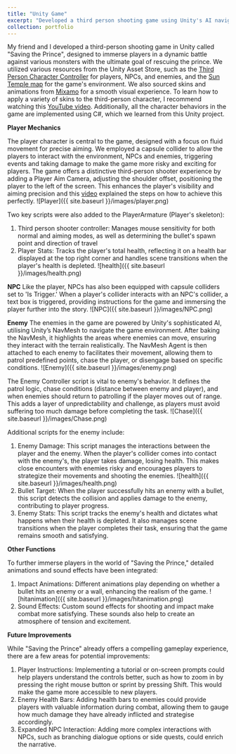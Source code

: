 ```yaml
---
title: "Unity Game"
excerpt: "Developed a third person shooting game using Unity's AI navigation to control NPCs <br/><img src='/aboutme/images/start.png' style='width:300px; height:auto;'>"
collection: portfolio
---
```


My friend and I developed a third-person shooting game in Unity called "Saving the Prince", designed to immerse players in a dynamic battle against various monsters with the ultimate goal of rescuing the prince. We utilized various resources from the Unity Asset Store, such as the [Third Person Character Controller](https://assetstore.unity.com/packages/essentials/starter-assets-thirdperson-updates-in-new-charactercontroller-pa-196526) for players, NPCs, and enemies, and the [Sun Temple map](https://assetstore.unity.com/packages/3d/environments/sun-temple-115417) for the game's environment. We also sourced skins and animations from [Mixamo](https://www.mixamo.com/#/) for a smooth visual experience. To learn how to apply a variety of skins to the third-person character, I recommend watching this [YouTube video](https://www.youtube.com/watch?v=lPBdjwIr4Lk). Additionally, all the character behaviors in the game are implemented using C#, which we learned from this Unity project.

**Player Mechanics**

The player character is central to the game, designed with a focus on fluid movement for precise aiming. We employed a capsule collider to allow the players to interact with the environment, NPCs and enemies, triggering events and taking damage to make the game more risky and exciting for players. The game offers a distinctive third-person shooter experience by adding a Player Aim Camera, adjusting the shoulder offset, positioning the player to the left of the screen. This enhances the player's visibility and aiming precision and this [video](https://www.youtube.com/watch?v=FbM4CkqtOuA&t=1519s) explained the steps on how to achieve this perfectly.
![Player]({{ site.baseurl }}/images/player.png)

Two key scripts were also added to the PlayerArmature (Player's skeleton):
1. Third person shooter controller: Manages mouse sensitivity for both normal and aiming modes, as well as determining the bullet's spawn point and direction of travel
2. Player Stats: Tracks the player's total health, reflecting it on a health bar displayed at the top right corner and handles scene transitions when the player's health is depleted.
![health]({{ site.baseurl }}/images/health.png)

**NPC**
Like the player, NPCs has also been equipped with capsule colliders set to 'Is Trigger.' When a player's collider interacts with an NPC's collider, a text box is triggered, providing instructions for the game and immersing the player further into the story.
![NPC]({{ site.baseurl }}/images/NPC.png)

**Enemy**
The enemies in the game are powered by Unity's sophisticated AI, utilising Unity’s NavMesh to navigate the game environment. After baking the NavMesh, it highlights the areas where enemies can move, ensuring they interact with the terrain realistically. The NavMesh Agent is then attached to each enemy to facilitates their movement, allowing them to patrol predefined points, chase the player, or disengage based on specific conditions.
![Enemy]({{ site.baseurl }}/images/enemy.png)

The Enemy Controller script is vital to enemy's behavior. It defines the patrol logic, chase conditions (distance between enemy and player), and when enemies should return to patrolling if the player moves out of range. This adds a layer of unpredictability and challenge, as players must avoid suffering too much damage before completing the task.
![Chase]({{ site.baseurl }}/images/Chase.png)

Additional scripts for the enemy include:
1. Enemy Damage: This script manages the interactions between the player and the enemy. When the player's collider comes into contact with the enemy's, the player takes damage, losing health. This makes close encounters with enemies risky and encourages players to strategize their movements and shooting the enemies.
![health]({{ site.baseurl }}/images/health.png)
3. Bullet Target: When the player successfully hits an enemy with a bullet, this script detects the collision and applies damage to the enemy, contributing to player progress.
4. Enemy Stats: This script tracks the enemy's health and dictates what happens when their health is depleted. It also manages scene transitions when the player completes their task, ensuring that the game remains smooth and satisfying.

**Other Functions**

To further immerse players in the world of "Saving the Prince," detailed animations and sound effects have been integrated:
1. Impact Animations: Different animations play depending on whether a bullet hits an enemy or a wall, enhancing the realism of the game.
![hitanimation]({{ site.baseurl }}/images/hitanimation.png)
3. Sound Effects: Custom sound effects for shooting and impact make combat more satisfying. These sounds also help to create an atmosphere of tension and excitement.

**Future Improvements**

While "Saving the Prince" already offers a compelling gameplay experience, there are a few areas for potential improvements:
1. Player Instructions: Implementing a tutorial or on-screen prompts could help players understand the controls better, such as how to zoom in by pressing the right mouse button or sprint by pressing Shift. This would make the game more accessible to new players.
2. Enemy Health Bars: Adding health bars to enemies could provide players with valuable information during combat, allowing them to gauge how much damage they have already inflicted and strategise accordingly.
3. Expanded NPC Interaction: Adding more complex interactions with NPCs, such as branching dialogue options or side quests, could enrich the narrative.
